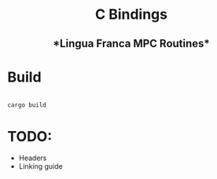 <h1 align="center">C Bindings</h1>
<h2 align="center">*Lingua Franca MPC Routines*</h2>


# Build
```sh

cargo build
```


# TODO:
- Headers
- Linking guide

